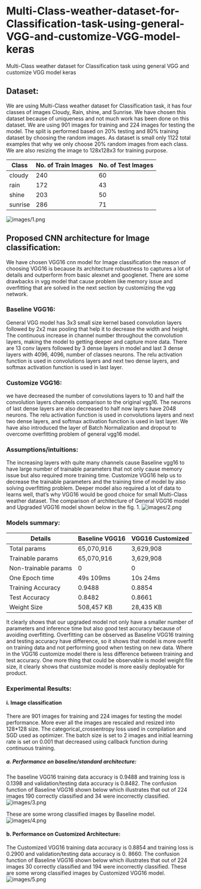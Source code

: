 # Multi-Class-weather-dataset-for-Classification-task-using-general-VGG-and-customize-VGG-model-keras
Multi-Class weather dataset for Classification task using general VGG and customize VGG model keras

## Dataset:
We are using Multi-Class weather dataset for Classification task, it has four classes of images Cloudy, Rain, shine, and Sunrise. We have chosen this dataset because of uniqueness and not much work has been done on this dataset. We are using 901 images for training and 224 images for testing the model. The split is performed based on 20% testing and 80% training dataset by choosing the random images. As dataset is small only 1122 total examples that why we only choose 20% random images from each class. We are also resizing the image to 128x128x3 for training purpose. 

Class|	No. of Train Images|	No. of Test Images
--- | --- | ---
cloudy|	240|	60
rain|	172	|43
shine|	203	|50
sunrise|	286|	71

![images/1.png](images/1.png)
 

## Proposed CNN architecture for Image classification:
We have chosen VGG16 cnn model for Image classification the reason of choosing VGG16 is because its architecture robustness to captures a lot of details and outperform from basic alexnet and googlenet. There are some drawbacks in vgg model that cause problem like memory issue and overfitting that are solved in the next section by customizing the vgg network.
### Baseline VGG16:
General VGG model has 3x3 small size kernel based convolution layers followed by 2x2 max pooling that help it to decrease the width and height. The continuous increase in channel number throughout the convolution layers, making the model to getting deeper and capture more data. There are 13 conv layers followed by 3 dense layers in model and last 3 dense layers with 4096, 4096, number of classes neurons. The relu activation function is used in convolutions layers and next two dense layers, and softmax activation function is used in last layer.
### Customize VGG16:
we have decreased the number of convolutions layers to 10 and half the convolution layers channels comparison to the original vgg16. The neurons of last dense layers are also decreased to half now layers have 2048 neurons. The relu activation function is used in convolutions layers and next two dense layers, and softmax activation function is used in last layer. We have also introduced the layer of Batch Normalization and dropout to overcome overfitting problem of general vgg16 model.
### Assumptions/intuitions:
The increasing layers with quite many channels cause Baseline vgg16 to have large number of trainable parameters that not only cause memory issue but also required more training time.  Customize VGG16 help us to decrease the trainable parameters and the training time of model by also solving overfitting problem. Deeper model also required a lot of data to learns well, that’s why VGG16 would be good choice for small Multi-Class weather dataset.  The comparison of architecture of General VGG16 model and Upgraded VGG16 model shown below in the fig. 1. 
![images/2.png](images/2.png)


### Models summary:

Details |Baseline VGG16 |	VGG16 Customized
--- | --- | ---
Total params|	65,070,916|	3,629,908
Trainable params|	65,070,916|	3,629,908
Non-trainable params|	0	|0
One Epoch time|	49s 109ms|	10s 24ms
Training Accuracy|	0.9488|	0.8854
Test Accuracy|	0.8482|	0.8661
Weight Size|	508,457 KB|	28,435 KB

It clearly shows that our upgraded model not only have a smaller number of parameters and inference time but also good test accuracy because of avoiding overfitting. Overfitting can be observed as Baseline VGG16 training and testing accuracy have difference, so it shows that model is more overfit on training data and not performing good when testing on new data. Where in the VGG16 customize model there is less difference between training and test accuracy. One more thing that could be observable is model weight file size, it clearly shows that customize model is more easily deployable for product.
### Experimental Results: 
#### i.	Image classification 
There are 901 images for training and 224 images for testing the model performance. More ever all the images are rescaled and resized into 128*128 size. The categorical_crossentropy loss used in compilation and SGD used as optimizer. The batch size is set to 2 images and initial learning rate is set on 0.001 that decreased using callback function during continuous training.

##### a.	Performance on baseline/standard architecture:
The baseline VGG16 training data accuracy is 0.9488 and training loss is 0.1398 and validation/testing data accuracy is 0.8482. The confusion function of Baseline VGG16 shown below which illustrates that out of 224 images 190 correctly classified and 34 were incorrectly classified.
![images/3.png](images/3.png) 

These are some wrong classified images by Baseline model. 
![images/4.png](images/4.png)
#### b.	Performance on Customized Architecture:
The Customized VGG16 training data accuracy is 0.8854 and training loss is 0.2900 and validation/testing data accuracy is 0. 8660. The confusion function of Baseline VGG16 shown below which illustrates that out of 224 images 30 correctly classified and 194 were incorrectly classified. 
These are some wrong classified images by Customized VGG16 model.
![images/5.png](images/5.png)
